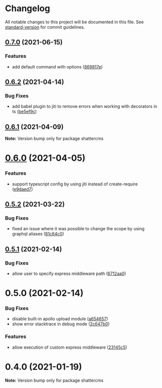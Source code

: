 # Changelog

All notable changes to this project will be documented in this file. See [standard-version](https://github.com/conventional-changelog/standard-version) for commit guidelines.

## [0.7.0](https://github.com/shattercms/cms/compare/v0.6.2...v0.7.0) (2021-06-15)


### Features

* add default command with options ([869817e](https://github.com/shattercms/cms/commit/869817ed389af03721ceef4693c4e70b9d0187da))

## [0.6.2](https://github.com/shattercms/cms/compare/v0.6.1...v0.6.2) (2021-04-14)


### Bug Fixes

* add babel plugin to jiti to remove errors when working with decorators in ts ([be5ef9c](https://github.com/shattercms/cms/commit/be5ef9cf22348ee2986ec5cc3adcbbba5ed7d537))





## [0.6.1](https://github.com/shattercms/cms/compare/v0.6.0...v0.6.1) (2021-04-09)

**Note:** Version bump only for package shattercms





# [0.6.0](https://github.com/shattercms/cms/compare/v0.5.2...v0.6.0) (2021-04-05)


### Features

* support typescript config by using jiti instead of create-require ([e9daed7](https://github.com/shattercms/cms/commit/e9daed7f4401d2683050ad7f8f69ddb8f2f78bad))





## [0.5.2](https://github.com/shattercms/cms/compare/v0.5.1...v0.5.2) (2021-03-22)


### Bug Fixes

* fixed an issue where it was possible to change the scope by using graphql aliases ([81c64c0](https://github.com/shattercms/cms/commit/81c64c0ed4f79c56c3f169be0ed51c62ad592364))





## [0.5.1](https://github.com/shattercms/cms/compare/v0.5.0...v0.5.1) (2021-02-14)


### Bug Fixes

* allow user to specify express middleware path ([6712aa0](https://github.com/shattercms/cms/commit/6712aa05a9a487bff7993d6a4c550a69131a61d4))





# 0.5.0 (2021-02-14)


### Bug Fixes

* disable built-in apollo upload module ([a654657](https://github.com/shattercms/cms/commit/a654657b815abeb27ff491ca712c03b141385fc1))
* show error stacktrace in debug mode ([2c647b0](https://github.com/shattercms/cms/commit/2c647b0d2785ac6b906105a4d21e272eee0eada2))


### Features

* allow execution of custom express middleware ([23145c5](https://github.com/shattercms/cms/commit/23145c5ee188e2d12512cdbd4980408b2a1130f5))





# 0.4.0 (2021-01-19)

**Note:** Version bump only for package shattercms
